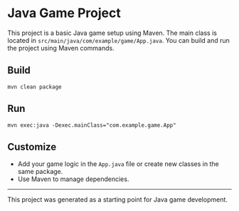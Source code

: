# Java Game Project

This project is a basic Java game setup using Maven. The main class is located in `src/main/java/com/example/game/App.java`. You can build and run the project using Maven commands.

## Build
```
mvn clean package
```

## Run
```
mvn exec:java -Dexec.mainClass="com.example.game.App"
```

## Customize
- Add your game logic in the `App.java` file or create new classes in the same package.
- Use Maven to manage dependencies.

---

This project was generated as a starting point for Java game development.
